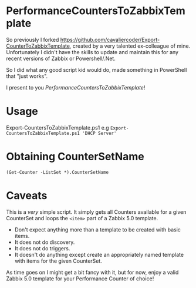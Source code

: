 # PerformanceCountersToZabbixTemplate

So previously I forked https://github.com/cavaliercoder/Export-CounterToZabbixTemplate, created by a very talented ex-colleague of mine. Unfortunately I didn't have the skills to update and maintain this for any recent versions of Zabbix or Powershell/.Net.

So I did what any good script kid would do, made something in PowerShell that "just works".

I present to you *PerformanceCountersToZabbixTemplate*!

# Usage

Export-CountersToZabbixTemplate.ps1 <CounterSetName>
e.g `Export-CountersToZabbixTemplate.ps1 'DHCP Server'`

# Obtaining CounterSetName

`(Get-Counter -ListSet *).CounterSetName`

# Caveats

This is a *very* simple script. It simply gets all Counters available for a given CounterSet and loops the `<item>` part of a Zabbix 5.0 template.
  - Don't expect anything more than a template to be created with basic items.
  - It does not do discovery. 
  - It does not do triggers.
  - It doesn't do anything except create an appropriately named template with items for the given CounterSet.

As time goes on I might get a bit fancy with it, but for now, enjoy a valid Zabbix 5.0 template for your Performance Counter of choice!
